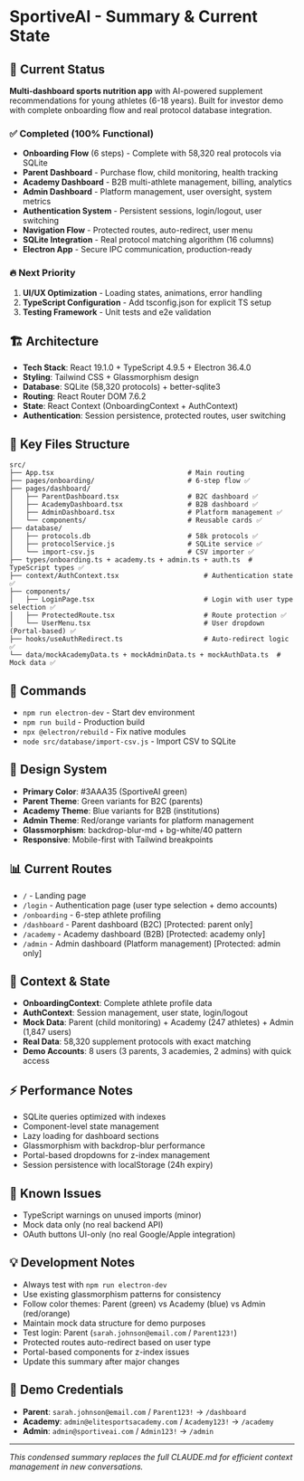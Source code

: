 # SportiveAI - Summary & Current State

## 🎯 Current Status
**Multi-dashboard sports nutrition app** with AI-powered supplement recommendations for young athletes (6-18 years). Built for investor demo with complete onboarding flow and real protocol database integration.

### ✅ Completed (100% Functional)
- **Onboarding Flow** (6 steps) - Complete with 58,320 real protocols via SQLite
- **Parent Dashboard** - Purchase flow, child monitoring, health tracking
- **Academy Dashboard** - B2B multi-athlete management, billing, analytics
- **Admin Dashboard** - Platform management, user oversight, system metrics
- **Authentication System** - Persistent sessions, login/logout, user switching
- **Navigation Flow** - Protected routes, auto-redirect, user menu
- **SQLite Integration** - Real protocol matching algorithm (16 columns)
- **Electron App** - Secure IPC communication, production-ready

### 🔥 Next Priority
1. **UI/UX Optimization** - Loading states, animations, error handling
2. **TypeScript Configuration** - Add tsconfig.json for explicit TS setup
3. **Testing Framework** - Unit tests and e2e validation

## 🏗️ Architecture
- **Tech Stack**: React 19.1.0 + TypeScript 4.9.5 + Electron 36.4.0
- **Styling**: Tailwind CSS + Glassmorphism design
- **Database**: SQLite (58,320 protocols) + better-sqlite3
- **Routing**: React Router DOM 7.6.2
- **State**: React Context (OnboardingContext + AuthContext)
- **Authentication**: Session persistence, protected routes, user switching

## 📁 Key Files Structure
```
src/
├── App.tsx                                 # Main routing
├── pages/onboarding/                       # 6-step flow ✅
├── pages/dashboard/
│   ├── ParentDashboard.tsx                 # B2C dashboard ✅
│   ├── AcademyDashboard.tsx                # B2B dashboard ✅
│   ├── AdminDashboard.tsx                  # Platform management ✅
│   └── components/                         # Reusable cards ✅
├── database/
│   ├── protocols.db                        # 58k protocols ✅
│   ├── protocolService.js                  # SQLite service ✅
│   └── import-csv.js                       # CSV importer ✅
├── types/onboarding.ts + academy.ts + admin.ts + auth.ts  # TypeScript types ✅
├── context/AuthContext.tsx                     # Authentication state ✅
├── components/
│   ├── LoginPage.tsx                           # Login with user type selection ✅
│   ├── ProtectedRoute.tsx                      # Route protection ✅
│   └── UserMenu.tsx                            # User dropdown (Portal-based) ✅
├── hooks/useAuthRedirect.ts                    # Auto-redirect logic ✅
└── data/mockAcademyData.ts + mockAdminData.ts + mockAuthData.ts  # Mock data ✅
```

## 🚀 Commands
- `npm run electron-dev` - Start dev environment
- `npm run build` - Production build
- `npx @electron/rebuild` - Fix native modules
- `node src/database/import-csv.js` - Import CSV to SQLite

## 🎨 Design System
- **Primary Color**: #3AAA35 (SportiveAI green)
- **Parent Theme**: Green variants for B2C (parents)
- **Academy Theme**: Blue variants for B2B (institutions)
- **Admin Theme**: Red/orange variants for platform management
- **Glassmorphism**: backdrop-blur-md + bg-white/40 pattern
- **Responsive**: Mobile-first with Tailwind breakpoints

## 📊 Current Routes
- `/` - Landing page
- `/login` - Authentication page (user type selection + demo accounts)
- `/onboarding` - 6-step athlete profiling
- `/dashboard` - Parent dashboard (B2C) [Protected: parent only]
- `/academy` - Academy dashboard (B2B) [Protected: academy only]
- `/admin` - Admin dashboard (Platform management) [Protected: admin only]

## 🔗 Context & State
- **OnboardingContext**: Complete athlete profile data
- **AuthContext**: Session management, user state, login/logout
- **Mock Data**: Parent (child monitoring) + Academy (247 athletes) + Admin (1,847 users)
- **Real Data**: 58,320 supplement protocols with exact matching
- **Demo Accounts**: 8 users (3 parents, 3 academies, 2 admins) with quick access

## ⚡ Performance Notes
- SQLite queries optimized with indexes
- Component-level state management
- Lazy loading for dashboard sections
- Glassmorphism with backdrop-blur performance
- Portal-based dropdowns for z-index management
- Session persistence with localStorage (24h expiry)

## 🐛 Known Issues
- TypeScript warnings on unused imports (minor)
- Mock data only (no real backend API)
- OAuth buttons UI-only (no real Google/Apple integration)

## 💡 Development Notes
- Always test with `npm run electron-dev`
- Use existing glassmorphism patterns for consistency
- Follow color themes: Parent (green) vs Academy (blue) vs Admin (red/orange)
- Maintain mock data structure for demo purposes
- Test login: Parent (`sarah.johnson@email.com` / `Parent123!`)
- Protected routes auto-redirect based on user type
- Portal-based components for z-index issues
- Update this summary after major changes

## 🔐 Demo Credentials
- **Parent**: `sarah.johnson@email.com` / `Parent123!` → `/dashboard`
- **Academy**: `admin@elitesportsacademy.com` / `Academy123!` → `/academy`  
- **Admin**: `admin@sportiveai.com` / `Admin123!` → `/admin`

---
*This condensed summary replaces the full CLAUDE.md for efficient context management in new conversations.*